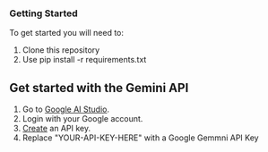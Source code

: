 ### Getting Started

To get started you will need to:

1. Clone this repository
3. Use pip install -r requirements.txt

## Get started with the Gemini API
1. Go to [Google AI Studio](https://aistudio.google.com/).
2. Login with your Google account.
3. [Create](https://aistudio.google.com/app/apikey) an API key.
4. Replace "YOUR-API-KEY-HERE" with a Google Gemmni API Key
